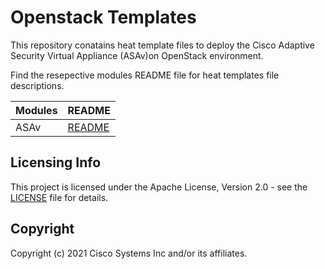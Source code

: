 # Openstack Templates

This repository conatains heat template files to deploy the Cisco Adaptive Security Virtual Appliance (ASAv)on OpenStack environment.

Find the resepective modules README file for heat templates file descriptions.

| Modules | README |
| ------ | ------ |
| ASAv | [README](ASAv/README.md) |

## Licensing Info
This project is licensed under the Apache License, Version 2.0 - see the [LICENSE](../../LICENSE) file for details.

## Copyright
Copyright (c) 2021 Cisco Systems Inc and/or its affiliates.


